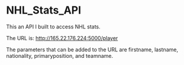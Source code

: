 # NHL_Stats_API

This an API I built to access NHL stats.

The URL is: http://165.22.176.224:5000/player

The parameters that can be added to the URL are firstname, lastname, nationality, primaryposition, and teamname.
